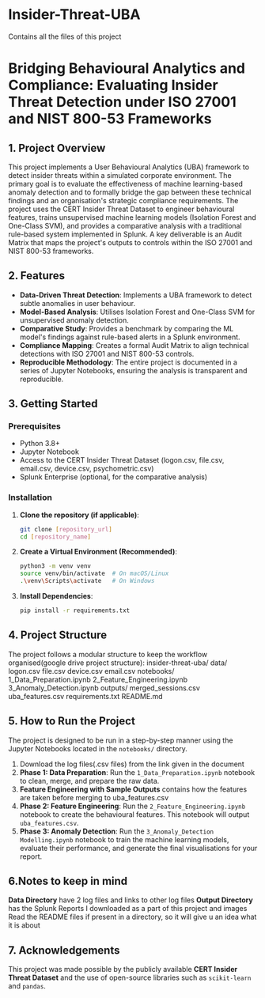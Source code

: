 # Insider-Threat-UBA
Contains all the files of this project
# Bridging Behavioural Analytics and Compliance: Evaluating Insider Threat Detection under ISO 27001 and NIST 800-53 Frameworks

## 1. Project Overview

This project implements a User Behavioural Analytics (UBA) framework to detect insider threats within a simulated corporate environment. The primary goal is to evaluate the effectiveness of machine learning-based anomaly detection and to formally bridge the gap between these technical findings and an organisation's strategic compliance requirements. The project uses the CERT Insider Threat Dataset to engineer behavioural features, trains unsupervised machine learning models (Isolation Forest and One-Class SVM), and provides a comparative analysis with a traditional rule-based system implemented in Splunk. A key deliverable is an Audit Matrix that maps the project's outputs to controls within the ISO 27001 and NIST 800-53 frameworks.

## 2. Features

- **Data-Driven Threat Detection**: Implements a UBA framework to detect subtle anomalies in user behaviour.
- **Model-Based Analysis**: Utilises Isolation Forest and One-Class SVM for unsupervised anomaly detection.
- **Comparative Study**: Provides a benchmark by comparing the ML model's findings against rule-based alerts in a Splunk environment.
- **Compliance Mapping**: Creates a formal Audit Matrix to align technical detections with ISO 27001 and NIST 800-53 controls.
- **Reproducible Methodology**: The entire project is documented in a series of Jupyter Notebooks, ensuring the analysis is transparent and reproducible.

## 3. Getting Started

### Prerequisites

- Python 3.8+
- Jupyter Notebook
- Access to the CERT Insider Threat Dataset (logon.csv, file.csv, email.csv, device.csv, psychometric.csv)
- Splunk Enterprise (optional, for the comparative analysis)

### Installation

1.  **Clone the repository (if applicable)**:
    ```bash
    git clone [repository_url]
    cd [repository_name]
    ```

2.  **Create a Virtual Environment (Recommended)**:
    ```bash
    python3 -m venv venv
    source venv/bin/activate  # On macOS/Linux
    .\venv\Scripts\activate   # On Windows
    ```

3.  **Install Dependencies**:
    ```bash
    pip install -r requirements.txt
    ```

## 4. Project Structure

The project follows a modular structure to keep the workflow organised(google drive project structure):
insider-threat-uba/
    data/
        logon.csv
        file.csv
        device.csv
        email.csv
     notebooks/
        1_Data_Preparation.ipynb
        2_Feature_Engineering.ipynb
        3_Anomaly_Detection.ipynb
     outputs/
        merged_sessions.csv
        uba_features.csv
     requirements.txt
     README.md

## 5. How to Run the Project

The project is designed to be run in a step-by-step manner using the Jupyter Notebooks located in the `notebooks/` directory.

1. Download the log files(.csv files) from the link given in the document 
2.   **Phase 1: Data Preparation**: Run the `1_Data_Preparation.ipynb` notebook to clean, merge, and prepare the raw data.
3.  **Feature Engineering with Sample Outputs** contains how the features are taken before merging to uba_features.csv
4.  **Phase 2: Feature Engineering**: Run the `2_Feature_Engineering.ipynb` notebook to create the behavioural features. This notebook will output `uba_features.csv`.
5.  **Phase 3: Anomaly Detection**: Run the `3_Anomaly_Detection Modelling.ipynb` notebook to train the machine learning models, evaluate their performance, and generate the final visualisations for your report.

## 6.Notes to keep in mind
**Data Directory** have 2 log files and links to other log files 
**Output Directory** has the Splunk Reports I downloaded as a part of this project and images 
Read the README files if present in a directory, so it will give u an idea what it is about
## 7. Acknowledgements

This project was made possible by the publicly available **CERT Insider Threat Dataset** and the use of open-source libraries such as `scikit-learn` and `pandas`.
